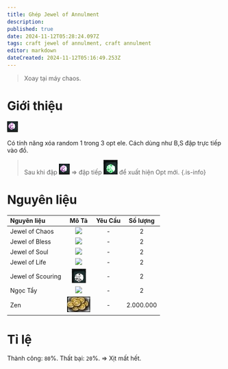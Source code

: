 ```yaml
---
title: Ghép Jewel of Annulment
description: 
published: true
date: 2024-11-12T05:28:24.097Z
tags: craft jewel of annulment, craft annulment
editor: markdown
dateCreated: 2024-11-12T05:16:49.253Z
---
```


> Xoay tại máy chaos.

# Giới thiệu

![jewel-of-annulment.gif](/assets/jewels/jewel-of-annulment.gif)

Có tính năng xóa random 1 trong 3 opt ele. Cách dùng như B,S đập trực tiếp vào đồ.

> Sau khi đập ![jewel-of-annulment.gif](/assets/jewels/jewel-of-annulment.gif) => đập tiếp ![jewel-of-augmentation.gif](/assets/jewels/jewel-of-augmentation.gif) để xuất hiện Opt mới.
{.is-info}

# Nguyên liệu

| Nguyên liệu | Mô Tả | Yêu Cầu | Số lượng |
|:------------|:----:|:--------:|:---------:|
| Jewel of Chaos | ![](https://mu0rs.com/item_images/12/15.gif) | - | 2 |
| Jewel of Bless | ![](https://mu0rs.com/item_images/14/13.gif) | - | 2 |
| Jewel of Soul | ![](https://mu0rs.com/item_images/14/14.gif) | - | 2 |
| Jewel of Life | ![](https://mu0rs.com/item_images/14/16.gif) | - | 2 |
| Jewel of Scouring | ![jewel-of-scouring.gif](/assets/jewels/jewel-of-scouring.gif) | - | 2 |
| Ngọc Tẩy | ![](https://mu0rs.com/item_images/14/188.gif) | - | 2 |
| Zen | ![zen.png](/assets/zen.png) | - | 2.000.000 |

# Tỉ lệ

Thành công: `80`%.
Thất bại: `20`%. => Xịt mất hết.